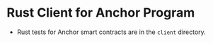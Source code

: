# Rust Client for Anchor Program

- Rust tests for Anchor smart contracts are in the `client` directory.
